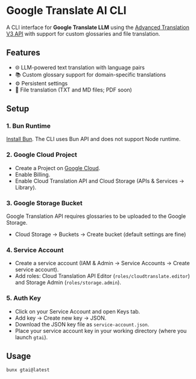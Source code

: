 # Google Translate AI CLI

A CLI interface for **Google Translate LLM** using the [Advanced Translation V3 API](https://cloud.google.com/translate/docs/advanced/translate-text-advance) with support for custom glossaries and file translation.

## Features

- 🌐 LLM-powered text translation with language pairs
- 📚 Custom glossary support for domain-specific translations
- ⚙️ Persistent settings
- 📄 File translation (TXT and MD files; PDF soon)

## Setup

### 1. Bun Runtime

[Install Bun](https://bun.sh/). The CLI uses Bun API and does not support Node runtime.

### 2. Google Cloud Project

- Create a Project on [Google Cloud](https://cloud.google.com).
- Enable Billing.
- Enable Cloud Translation API and Cloud Storage (APIs & Services -> Library).

### 3. Google Storage Bucket

Google Translation API requires glossaries to be uploaded to the Google Storage.

- Cloud Storage -> Buckets -> Create bucket (default settings are fine)

### 4. Service Account

- Create a service account (IAM & Admin -> Service Accounts -> Create service account).
- Add roles: Cloud Translation API Editor (`roles/cloudtranslate.editor`) and Storage Admin (`roles/storage.admin`).

### 5. Auth Key

- Click on your Service Account and open Keys tab.
- Add key -> Create new key -> JSON.
- Download the JSON key file as `service-account.json`.
- Place your service account key in your working directory (where you launch `gtai`).

## Usage

```bash
bunx gtai@latest
```

